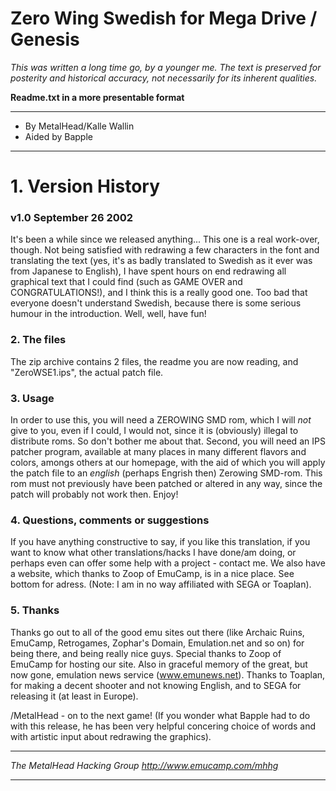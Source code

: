 # Zero Wing Swedish for Mega Drive / Genesis

*This was written a long time go, by a younger me. The text is preserved for posterity and historical accuracy, not necessarily for its inherent qualities.*

**Readme.txt in a more presentable format** 

***************************
* By MetalHead/Kalle Wallin
*   Aided by Bapple	
***************************


# 1. Version History

### v1.0 September 26 2002

It's been a while since we released anything... 
This one is a real work-over, though. Not being satisfied with redrawing a few characters in the font and translating the text (yes, it's as badly translated to Swedish as it ever was from Japanese to English), I have spent hours on end redrawing all graphical text that I could find (such as GAME OVER and CONGRATULATIONS!), and I think this is a really good one. Too bad that everyone doesn't understand Swedish, because there is some serious humour in the introduction. Well, well, have fun!


### 2. The files

The zip archive contains 2 files, the readme you are now reading, and "ZeroWSE1.ips", the actual patch file.


### 3. Usage

In order to use this, you will need a ZEROWING SMD rom, which I will _not_ give to 
you, even if I could, I would not, since it is (obviously) illegal to distribute roms. So don't bother me about that. Second, you will need an IPS patcher program, available at many places in many different flavors and colors, amongs others at our homepage, with the aid of which you will apply the patch file to an _english_ (perhaps Engrish then) Zerowing SMD-rom. This rom must not previously have been  patched or altered in any way, since the patch will probably not work then. Enjoy!


### 4. Questions, comments or suggestions

If you have anything constructive to say, if you like this translation, if you want to
know what other translations/hacks I have done/am doing, or perhaps even can offer some help with a project - contact me.
We also have a website, which thanks to Zoop of EmuCamp, is in a nice place. See bottom for adress. 
(Note: I am in no way affiliated with SEGA or Toaplan).


### 5. Thanks

Thanks go out to all of the good emu sites out there (like Archaic Ruins, EmuCamp, 
Retrogames, Zophar's Domain, Emulation.net and so on) for being there, and being really  nice guys. Special thanks to Zoop of EmuCamp for hosting our site. Also in graceful memory of the great, but now gone, emulation news service (www.emunews.net). Thanks to Toaplan, for making a decent shooter and not knowing English, and to SEGA for releasing it (at least in Europe).


/MetalHead - on to the next game!
(If you wonder what Bapple had to do with this release, he has been very helpful concering choice of words and with artistic input about redrawing the graphics).

*****************************
*The MetalHead Hacking Group*
*http://www.emucamp.com/mhhg*
*****************************
